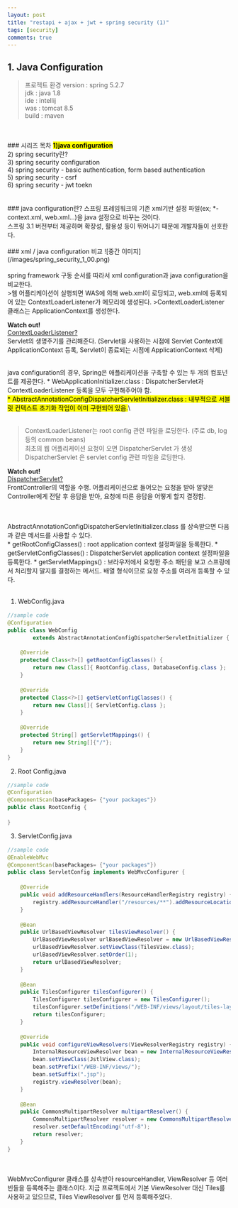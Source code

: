 ```yaml
---
layout: post
title: "restapi + ajax + jwt + spring security (1)"
tags: [security]
comments: true
---
```


## 1. Java Configuration

>프로젝트 환경
>version : spring 5.2.7<br>
>jdk : java 1.8<br>
>ide : intellij<br>
>was : tomcat 8.5<br>
>build : maven<br>
<br>
<br>
### 시리즈 목차
<mark><strong>1)java configuration</strong></mark><br>
2) spring security란?<br>
3) spring security configuration<br>
4) spring security - basic authentication, form based authentication<br>
5) spring security - csrf<br>
6) spring security - jwt toekn<br> 
<br>
<br>
### java configuration란?
스프링 프레임워크의 기존 xml기반 설정 파일(ex; *-context.xml, web.xml...)을 java 설정으로 바꾸는 것이다.<br> 
스프링 3.1 버전부터 제공하며 확장성, 활용성 등이 뛰어나기 때문에 개발자들이 선호한다.
<br>
<br>
### xml / java configuration 비교
![중간 이미지](/images/spring_security_1_00.png)
<br>
<br>
spring framework 구동 순서를 따라서 xml configuration과 java configuration을 비교한다.
<br>
>웹 어플리케이션이 실행되면 WAS에 의해 web.xml이 로딩되고, web.xml에 등록되어 있는 ContextLoaderListener가 메모리에 생성된다.
>ContextLoaderListener 클래스는 ApplicationContext를 생성한다. 
<br>
<p class="notice--info">
<strong>Watch out!</strong><br> 
 <u>ContextLoaderListener?</u><br> 
Servlet의 생명주기를 관리해준다.
(Servlet을 사용하는 시점에 Servlet Context에 ApplicationContext 등록, Servlet이 종료되는 시점에 ApplicationContext 삭제)
</p>
<br>
java configuration의 경우, Spring은 애플리케이션을 구축할 수 있는 두 개의 컴포넌트를 제공한다.
* WebApplicationInitializer.class :  DispatcherServlet과 ContextLoaderListener 등록을 모두 구현해주어야 함.<br>
<mark>* AbstractAnnotationConfigDispatcherServletInitializer.class : 내부적으로 서블릿 컨텍스트 초기화 작업이 이미 구현되어 있음.</mark>\
<br>
<br>
                               
>ContextLoaderListener는 root config 관련 파일을 로딩한다. (주로 db, log 등의 common beans)<br>
>최초의 웹 어플리케이션 요청이 오면 DispatcherServlet 가 생성<br>
>DispatcherServlet 은 servlet config 관련 파일을 로딩한다.<br>
<p class="notice--info">
<strong>Watch out!</strong><br> 
<u>DispatcherServlet?</u><br> 
FrontController의 역할을 수행. 어플리케이션으로 들어오는 요청을 받아 알맞은 Controller에게 전달 후 응답을 받아, 요청에 따른 응답을 어떻게 할지 결정함.
</p>
<br>
<br>
AbstractAnnotationConfigDispatcherServletInitializer.class 를 상속받으면 다음과 같은 메서드를 사용할 수 있다.
<br>
* getRootConfigClasses() : root application context 설정파일을 등록한다.
* getServletConfigClasses() : DispatcherServlet application context 설정파일을 등록한다.
* getServletMappings() : 브라우저에서 요청한 주소 패턴을 보고 스프링에서 처리할지 말지를 결정하는 메서드. 배열 형식이므로 요청 주소를 여러개 등록할 수 있다.
<br>
<br>

1. WebConfig.java

```java
//sample code
@Configuration 
public class WebConfig 
        extends AbstractAnnotationConfigDispatcherServletInitializer {
    
    @Override
    protected Class<?>[] getRootConfigClasses() {
        return new Class[]{ RootConfig.class, DatabaseConfig.class };
    }

    @Override
    protected Class<?>[] getServletConfigClasses() {
        return new Class[]{ ServletConfig.class };
    }

    @Override
    protected String[] getServletMappings() {
        return new String[]{"/"};
    }
}
```

2. Root Config.java

```java
//sample code
@Configuration
@ComponentScan(basePackages= {"your packages"})
public class RootConfig {

}
```

3. ServletConfig.java

```java
//sample code
@EnableWebMvc
@ComponentScan(basePackages= {"your packages"})
public class ServletConfig implements WebMvcConfigurer {

    @Override
    public void addResourceHandlers(ResourceHandlerRegistry registry) {
        registry.addResourceHandler("/resources/**").addResourceLocations("/resources/");
    }

    @Bean
    public UrlBasedViewResolver tilesViewResolver() {
        UrlBasedViewResolver urlBasedViewResolver = new UrlBasedViewResolver();
        urlBasedViewResolver.setViewClass(TilesView.class);
        urlBasedViewResolver.setOrder(1);
        return urlBasedViewResolver;
    }

    @Bean
    public TilesConfigurer tilesConfigurer() {
        TilesConfigurer tilesConfigurer = new TilesConfigurer();
        tilesConfigurer.setDefinitions("/WEB-INF/views/layout/tiles-layout.xml");
        return tilesConfigurer;
    }

    @Override
    public void configureViewResolvers(ViewResolverRegistry registry) {
        InternalResourceViewResolver bean = new InternalResourceViewResolver();
        bean.setViewClass(JstlView.class);
        bean.setPrefix("/WEB-INF/views/");
        bean.setSuffix(".jsp");
        registry.viewResolver(bean);
    }

    @Bean
    public CommonsMultipartResolver multipartResolver() {
        CommonsMultipartResolver resolver = new CommonsMultipartResolver();
        resolver.setDefaultEncoding("utf-8");
        return resolver;
    }
}
```
<br>
<br>
WebMvcConfigurer 클래스를 상속받아 resourceHandler, ViewResolver 등 여러 빈들을 등록해주는 클래스이다.
지금 프로젝트에서 기본 ViewResolver 대신 Tiles를 사용하고 있으므로, Tiles ViewResolver 를 먼저 등록해주었다.







